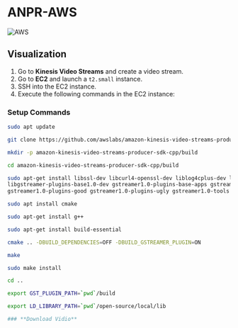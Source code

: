 # ANPR-AWS

![AWS](https://github.com/user-attachments/assets/75976310-1416-4dcf-a6ae-cbe542b1c25c)

## Visualization

1. Go to **Kinesis Video Streams** and create a video stream.  
2. Go to **EC2** and launch a `t2.small` instance.  
3. SSH into the EC2 instance.  
4. Execute the following commands in the EC2 instance:  

### **Setup Commands**
```bash
sudo apt update

git clone https://github.com/awslabs/amazon-kinesis-video-streams-producer-sdk-cpp.git

mkdir -p amazon-kinesis-video-streams-producer-sdk-cpp/build

cd amazon-kinesis-video-streams-producer-sdk-cpp/build

sudo apt-get install libssl-dev libcurl4-openssl-dev liblog4cplus-dev libgstreamer1.0-dev \
libgstreamer-plugins-base1.0-dev gstreamer1.0-plugins-base-apps gstreamer1.0-plugins-bad \
gstreamer1.0-plugins-good gstreamer1.0-plugins-ugly gstreamer1.0-tools

sudo apt install cmake

sudo apt-get install g++

sudo apt-get install build-essential

cmake .. -DBUILD_DEPENDENCIES=OFF -DBUILD_GSTREAMER_PLUGIN=ON

make

sudo make install

cd ..

export GST_PLUGIN_PATH=`pwd`/build

export LD_LIBRARY_PATH=`pwd`/open-source/local/lib

### **Download Vidio**


